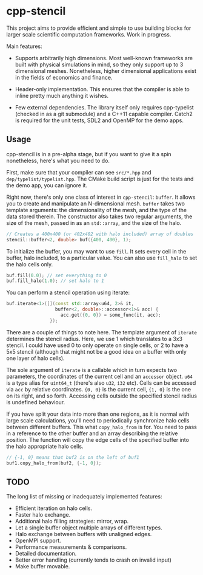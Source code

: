 # cpp-stencil

This project aims to provide efficient and simple to use building blocks for
larger scale scientific computation frameworks. Work in progress.

Main features:

* Supports arbitrarily high dimensions. Most well-known frameworks are built with
physical simulations in mind, so they only support up to 3 dimensional meshes.
Nonetheless, higher dimensional applications exist in the fields of economics and
finance.

* Header-only implementation. This ensures that the compiler is able to inline
pretty much anything it wishes.

* Few external dependencies. The library itself only requires cpp-typelist
(checked in as a git submodule) and a C++11 capable compiler. Catch2 is required
for the unit tests, SDL2 and OpenMP for the demo apps.

## Usage

cpp-stencil is in a pre-alpha stage, but if you want to give it a spin
nonetheless, here's what you need to do.

First, make sure that your compiler can see `src/*.hpp` and
`dep/typelist/typelist.hpp`. The CMake build script is just for the tests and the
demo app, you can ignore it.

Right now, there's only one class of interest in `cpp-stencil`: `buffer`. It
allows you to create and manipulate an N-dimensional mesh. `buffer` takes two
template arguments: the dimensionality of the mesh, and the type of the data
stored therein. The constructor also takes two regular arguments, the size of the
mesh, passed in as an `std::array`, and the size of the halo.

```cpp
// Creates a 400x400 (or 402x402 with halo included) array of doubles
stencil::buffer<2, double> buf({400, 400}, 1);
```

To initialize the buffer, you may want to use `fill`. It sets every cell in the
buffer, halo included, to a particular value. You can also use `fill_halo` to
set the halo cells only.

```cpp
buf.fill(0.0); // set everything to 0
buf.fill_halo(1.0); // set halo to 1
```

You can perform a stencil operation using iterate:

```cpp
buf.iterate<1>([](const std::array<u64, 2>& it,
                  buffer<2, double>::accessor<1>& acc) {
                    acc.get({0, 0}) = some_func(it, acc);
                });
```

There are a couple of things to note here. The template argument of `iterate`
determines the stencil radius. Here, we use 1 which translates to a 3x3 stencil.
I could have used 0 to only operate on single cells, or 2 to have a 5x5 stencil
(although that might not be a good idea on a buffer with only one layer of halo
cells).

The sole argument of `iterate` is a callable which in turn expects two
parameters, the coordinates of the current cell and an `accessor` object. `u64`
is a type alias for `uint64_t` (there's also `u32`, `i32` etc). Cells can be
accessed via `acc` by relative coordinates. `{0, 0}` is the current cell,
`{1, 0}` is the one on its right, and so forth. Accessing cells outside the
specified stencil radius is undefined behaviour.

If you have split your data into more than one regions, as it is normal with
large scale calculations, you'll need to periodically synchronize halo cells
between different buffers. This what `copy_halo_from` is for. You need to pass
in a reference to the other buffer and an array describing the relative position.
The function will copy the edge cells of the specified buffer into the halo
appropriate halo cells.

```cpp
// {-1, 0} means that buf2 is on the left of buf1
buf1.copy_halo_from(buf2, {-1, 0});
```

## TODO

The long list of missing or inadequately implemented features:

* Efficient iteration on halo cells.
* Faster halo exchange.
* Additional halo filling strategies: mirror, wrap.
* Let a single buffer object multiple arrays of different types.
* Halo exchange between buffers with unaligned edges.
* OpenMPI support.
* Performance measurements & comparisons.
* Detailed documentation.
* Better error handling (currently tends to crash on invalid input)
* Make buffer movable.
